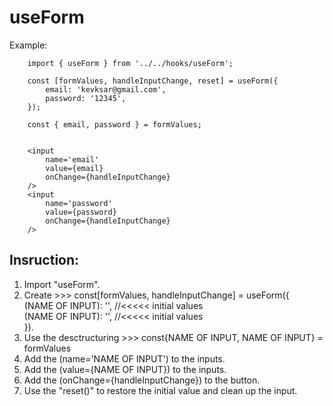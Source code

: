 # useForm

Example:

```
    import { useForm } from '../../hooks/useForm';
    
    const [formValues, handleInputChange, reset] = useForm({
        email: 'kevksar@gmail.com',
        password: '12345',
    });

    const { email, password } = formValues;
    
    
    <input           
        name='email'
        value={email}
        onChange={handleInputChange}
    />
    <input
        name='password'
        value={password}
        onChange={handleInputChange}
    />

```


## Insruction:
1. Import "useForm".
2. Create >>> 
    const[formValues, handleInputChange] = useForm({   
        (NAME OF INPUT): '',   //<<<<<  initial values         
        (NAME OF INPUT): '',   //<<<<<  initial values     
    }).
3. Use the desctructuring >>>
    const{NAME OF INPUT, NAME OF INPUT} = formValues
4. Add the (name='NAME OF INPUT') to the inputs.
5. Add the (value={NAME OF INPUT}) to the inputs.
6. Add the (onChange={handleInputChange}) to the button.
7. Use the "reset()" to restore the initial value and clean up the input.

